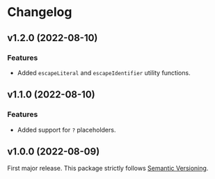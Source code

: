
# Changelog

## v1.2.0 (2022-08-10)

### Features

  * Added `escapeLiteral` and `escapeIdentifier` utility functions.

## v1.1.0 (2022-08-10)

### Features

  * Added support for `?` placeholders.

## v1.0.0 (2022-08-09)

First major release. This package strictly follows [Semantic Versioning](https://semver.org).
